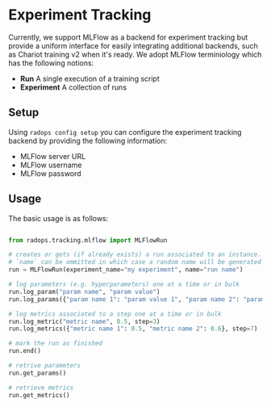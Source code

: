 # Experiment Tracking

Currently, we support MLFlow as a backend for experiment tracking but provide a uniform interface for easily integrating additional backends, such as Chariot training v2 when it's ready. We adopt MLFlow terminiology which has the following notions:

- **Run** A single execution of a training script
- **Experiment** A collection of runs

## Setup

Using `radops config setup` you can configure the experiment tracking backend by providing the following information:

- MLFlow server URL
- MLFlow username
- MLFlow password

## Usage

The basic usage is as follows:

```python

from radops.tracking.mlflow import MLFlowRun

# creates or gets (if already exists) a run associated to an instance.
# `name` can be ommitted in which case a random name will be generated
run = MLFlowRun(experiment_name="my experiment", name="run name")

# log parameters (e.g. hyperparameters) one at a time or in bulk
run.log_param("param name", "param value")
run.log_params({"param name 1": "param value 1", "param name 2": "param value 2"})

# log metrics associated to a step one at a time or in bulk
run.log_metric("metric name", 0.5, step=3)
run.log_metrics({"metric name 1": 0.5, "metric name 2": 0.6}, step=7)

# mark the run as finished
run.end()

# retrive parameters
run.get_params()

# retrieve metrics
run.get_metrics()
```
